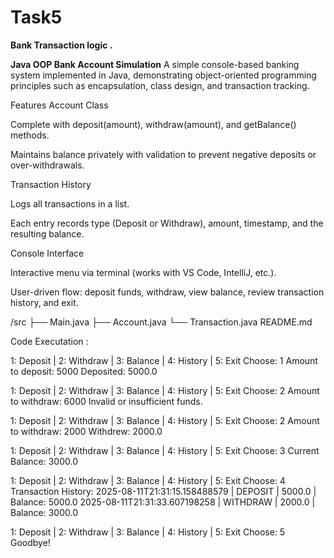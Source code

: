 # Task5
**Bank Transaction logic .**

**Java OOP Bank Account Simulation**
A simple console-based banking system implemented in Java, demonstrating object-oriented programming principles such as encapsulation, class design, and transaction tracking.

Features
Account Class

Complete with deposit(amount), withdraw(amount), and getBalance() methods.

Maintains balance privately with validation to prevent negative deposits or over-withdrawals.

Transaction History

Logs all transactions in a list.

Each entry records type (Deposit or Withdraw), amount, timestamp, and the resulting balance.

Console Interface

Interactive menu via terminal (works with VS Code, IntelliJ, etc.).

User-driven flow: deposit funds, withdraw, view balance, review transaction history, and exit.

/src
  ├── Main.java
  ├── Account.java
  └── Transaction.java
README.md

Code Executation :


1: Deposit | 2: Withdraw | 3: Balance | 4: History | 5: Exit
Choose: 1
Amount to deposit: 5000
Deposited: 5000.0

1: Deposit | 2: Withdraw | 3: Balance | 4: History | 5: Exit
Choose: 2
Amount to withdraw: 6000
Invalid or insufficient funds.

1: Deposit | 2: Withdraw | 3: Balance | 4: History | 5: Exit
Choose: 2
Amount to withdraw: 2000
Withdrew: 2000.0

1: Deposit | 2: Withdraw | 3: Balance | 4: History | 5: Exit
Choose: 3
Current Balance: 3000.0

1: Deposit | 2: Withdraw | 3: Balance | 4: History | 5: Exit
Choose: 4
Transaction History:
2025-08-11T21:31:15.158488579 | DEPOSIT | 5000.0 | Balance: 5000.0
2025-08-11T21:31:33.607198258 | WITHDRAW | 2000.0 | Balance: 3000.0

1: Deposit | 2: Withdraw | 3: Balance | 4: History | 5: Exit
Choose: 5
Goodbye!

